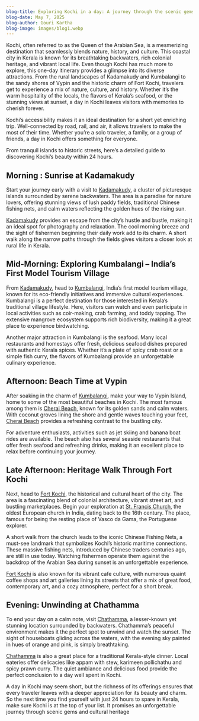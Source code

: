 ```yaml
---
blog-title: Exploring Kochi in a day: A journey through the scenic gems
blog-date: May 7, 2025
blog-author: Gouri Kartha
blog-image: images/blog1.webp
---
```


Kochi, often referred to as the Queen of the Arabian Sea, is a mesmerizing destination that seamlessly blends nature, history, and culture. This coastal city in Kerala is known for its breathtaking backwaters, rich colonial heritage, and vibrant local life. Even though Kochi has much more to explore, this one-day itinerary provides a glimpse into its diverse attractions. From the rural landscapes of Kadamakudy and Kumbalangi to the sandy shores of Vypin and the historic charm of Fort Kochi, travelers get to experience a mix of nature, culture, and history. Whether it’s the warm hospitality of the locals, the flavors of Kerala’s seafood, or the stunning views at sunset, a day in Kochi leaves visitors with memories to cherish forever.

Kochi’s accessibility makes it an ideal destination for a short yet enriching trip. Well-connected by road, rail, and air, it allows travelers to make the most of their time. Whether you’re a solo traveler, a family, or a group of friends, a day in Kochi offers something for everyone.

From tranquil islands to historic streets, here’s a detailed guide to discovering Kochi’s beauty within 24 hours.

## Morning : Sunrise at Kadamakudy

Start your journey early with a visit to [Kadamakudy](https://www.keralatourism.org/photo-gallery/kadamakkudy-ernakulam/2589/), a cluster of picturesque islands surrounded by serene backwaters. The area is a paradise for nature lovers, offering stunning views of lush paddy fields, traditional Chinese fishing nets, and calm waters reflecting the golden hues of the rising sun.

[Kadamakudy](https://www.keralatourism.org/photo-gallery/kadamakkudy-ernakulam/2589/) provides an escape from the city’s hustle and bustle, making it an ideal spot for photography and relaxation. The cool morning breeze and the sight of fishermen beginning their daily work add to its charm. A short walk along the narrow paths through the fields gives visitors a closer look at rural life in Kerala.

## Mid-Morning: Exploring Kumbalangi – India’s First Model Tourism Village

From [Kadamakudy](https://www.keralatourism.org/photo-gallery/kadamakkudy-ernakulam/2589/), head to [Kumbalangi](https://www.keralatourism.org/kerala-article/2021/kumbalangi-ecotourism-village/1114), India’s first model tourism village, known for its eco-friendly initiatives and immersive cultural experiences. Kumbalangi is a perfect destination for those interested in Kerala’s traditional village lifestyle. Here, visitors can watch and even participate in local activities such as coir-making, crab farming, and toddy tapping. The extensive mangrove ecosystem supports rich biodiversity, making it a great place to experience birdwatching.

Another major attraction in Kumbalangi is the seafood. Many local restaurants and homestays offer fresh, delicious seafood dishes prepared with authentic Kerala spices. Whether it’s a plate of spicy crab roast or a simple fish curry, the flavors of Kumbalangi provide an unforgettable culinary experience.

## Afternoon: Beach Time at Vypin

After soaking in the charm of [Kumbalangi](https://www.keralatourism.org/kerala-article/2021/kumbalangi-ecotourism-village/1114), make your way to Vypin Island, home to some of the most beautiful beaches in Kochi. The most famous among them is [Cherai Beach](https://www.keralatourism.org/destination/cherai-beach-kochi/179/), known for its golden sands and calm waters. With coconut groves lining the shore and gentle waves touching your feet, [Cherai Beach](https://www.keralatourism.org/destination/cherai-beach-kochi/179/) provides a refreshing contrast to the bustling city.

For adventure enthusiasts, activities such as jet skiing and banana boat rides are available. The beach also has several seaside restaurants that offer fresh seafood and refreshing drinks, making it an excellent place to relax before continuing your journey.

## Late Afternoon: Heritage Walk Through Fort Kochi

Next, head to [Fort Kochi](https://www.keralatourism.org/destination/fort-kochi/422/), the historical and cultural heart of the city. The area is a fascinating blend of colonial architecture, vibrant street art, and bustling marketplaces. Begin your exploration at [St. Francis Church](https://www.keralatourism.org/kochi/st-francis-church.php), the oldest European church in India, dating back to the 16th century. The place, famous for being the resting place of Vasco da Gama, the Portuguese explorer.

A short walk from the church leads to the iconic Chinese Fishing Nets, a must-see landmark that symbolizes Kochi’s historic maritime connections. These massive fishing nets, introduced by Chinese traders centuries ago, are still in use today. Watching fishermen operate them against the backdrop of the Arabian Sea during sunset is an unforgettable experience.

[Fort Kochi](https://www.keralatourism.org/destination/fort-kochi/422/) is also known for its vibrant cafe culture, with numerous quaint coffee shops and art galleries lining its streets that offer a mix of great food, contemporary art, and a cozy atmosphere, perfect for a short break.

## Evening: Unwinding at Chathamma

To end your day on a calm note, visit [Chathamma](https://www.keralatourism.org/routes-locations/chathamma/id/1940), a lesser-known yet stunning location surrounded by backwaters. Chathamma’s peaceful environment makes it the perfect spot to unwind and watch the sunset. The sight of houseboats gliding across the waters, with the evening sky painted in hues of orange and pink, is simply breathtaking.

[Chathamma](https://www.keralatourism.org/routes-locations/chathamma/id/1940) is also a great place for a traditional Kerala-style dinner. Local eateries offer delicacies like appam with stew, karimeen pollichathu and spicy prawn curry. The quiet ambiance and delicious food provide the perfect conclusion to a day well spent in Kochi.

A day in Kochi may seem short, but the richness of its offerings ensures that every traveler leaves with a deeper appreciation for its beauty and charm. So the next time you find yourself with just 24 hours to spare in Kerala, make sure Kochi is at the top of your list. It promises an unforgettable journey through scenic gems and cultural heritage
